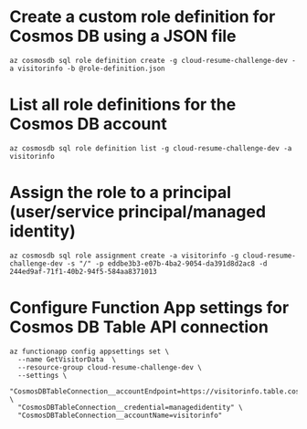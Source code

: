 # Create a custom role definition for Cosmos DB using a JSON file
```azurecli
az cosmosdb sql role definition create -g cloud-resume-challenge-dev -a visitorinfo -b @role-definition.json
```

# List all role definitions for the Cosmos DB account
```azurecli
az cosmosdb sql role definition list -g cloud-resume-challenge-dev -a visitorinfo 
```

# Assign the role to a principal (user/service principal/managed identity)
```azurecli
az cosmosdb sql role assignment create -a visitorinfo -g cloud-resume-challenge-dev -s "/" -p eddbe3b3-e07b-4ba2-9054-da391d8d2ac8 -d 244ed9af-71f1-40b2-94f5-584aa8371013
```

# Configure Function App settings for Cosmos DB Table API connection
```azurecli
az functionapp config appsettings set \
  --name GetVisitorData  \
  --resource-group cloud-resume-challenge-dev \
  --settings \
  "CosmosDBTableConnection__accountEndpoint=https://visitorinfo.table.cosmos.azure.com:443/" \
  "CosmosDBTableConnection__credential=managedidentity" \
  "CosmosDBTableConnection__accountName=visitorinfo"
```